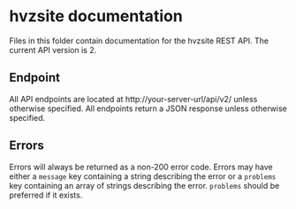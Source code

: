 # hvzsite documentation

Files in this folder contain documentation for the hvzsite REST API. The current API version is 2.

## Endpoint

All API endpoints are located at http://your-server-url/api/v2/ unless otherwise specified. All
endpoints return a JSON response unless otherwise specified.

## Errors

Errors will always be returned as a non-200 error code. Errors may have either a `message` key
containing a string describing the error or a `problems` key containing an array of strings
describing the error. `problems` should be preferred if it exists.
